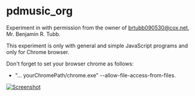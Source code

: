 # pdmusic_org
Experiment in with permission from the owner of brtubb090530@cox.net, Mr. Benjamin R. Tubb.

This experiment is only with general and simple JavaScript programs and only for Chrome browser.

Don't forget to set your browser chrome as follows:
- "... yourChromePath/chrome.exe" --allow-file-access-from-files.


[![Screenshot](https://dirkncl.github.io/pdmusic_org/pict/pdmusicHymn1.png)](https://dirkncl.github.io/pdmusic_org/hymns.html)
